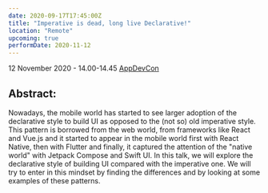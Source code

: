```yaml
---
date: 2020-09-17T17:45:00Z
title: "Imperative is dead, long live Declarative!"
location: "Remote"
upcoming: true
performDate: 2020-11-12
---
```


12 November 2020 - 14.00-14.45 [AppDevCon](https://appdevcon.nl/session/imperative-is-dead-long-live-declarative-2)

## Abstract:
Nowadays, the mobile world has started to see larger adoption of the declarative style to build UI as opposed to the (not so) old imperative style. This pattern is borrowed from the web world, from frameworks like React and Vue.js and it started to appear in the mobile world first with React Native, then with Flutter and finally, it captured the attention of the "native world" with Jetpack Compose and Swift UI.
In this talk, we will explore the declarative style of building UI compared with the imperative one. We will try to enter in this mindset by finding the differences and by looking at some examples of these patterns.